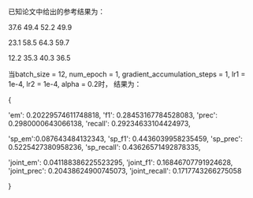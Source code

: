 已知论文中给出的参考结果为：

37.6 49.4 52.2 49.9

23.1 58.5 64.3 59.7

12.2 35.3 40.3 36.5

当batch_size = 12, num_epoch = 1, gradient_accumulation_steps = 1, lr1 = 1e-4, lr2 = 1e-4, alpha = 0.2时，
结果为：

{

  'em': 0.20229574611748818, 
  'f1': 0.28453167784528083, 
  'prec': 0.2980000643066138, 
  'recall': 0.29234633104424973,
  
  'sp_em':0.087643484132343, 
  'sp_f1': 0.4436039958235459, 
  'sp_prec': 0.5225427380958236, 
  'sp_recall': 0.43626571492878335,
  
  'joint_em': 0.041188386225523295,
  'joint_f1': 0.16846707791924628, 
  'joint_prec': 0.20438624900745073,
  'joint_recall': 0.1717743266275058
  
  }
